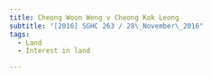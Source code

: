 ```yaml
---
title: Cheong Woon Weng v Cheong Kok Leong 
subtitle: "[2016] SGHC 263 / 28\_November\_2016"
tags:
  - Land
  - Interest in land

---
```


